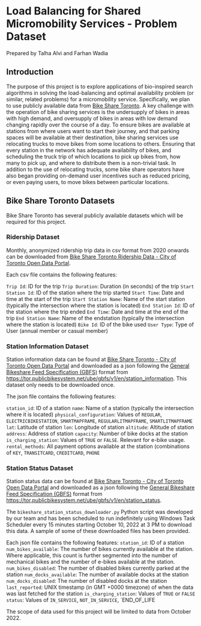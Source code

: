 # Load Balancing for Shared Micromobility Services - Problem Dataset
Prepared by Talha Alvi and Farhan Wadia

## Introduction
The purpose of this project is to explore applications of bio-inspired search algorithms in solving the load-balancing and optimal availability problem (or similar, related problems) for a micromobility service. Specifically, we plan to use publicly available data from [Bike Share Toronto](https://bikesharetoronto.com/). A key challenge with the operation of bike sharing services is the undersupply of bikes in areas with high demand, and oversupply of bikes in areas with low demand changing rapidly over the course of a day. To ensure bikes are available at stations from where users want to start their journey, and that parking spaces will be available at their destination, bike sharing services use relocating trucks to move bikes from some locations to others. Ensuring that every station in the network has adequate availability of bikes, and scheduling the truck trip of which locations to pick up bikes from, how many to pick up, and where to distribute them is a non-trivial task. In addition to the use of relocating trucks, some bike share operators have also began providing on-demand user incentives such as reduced pricing, or even paying users, to move bikes between particular locations.

## Bike Share Toronto Datasets
Bike Share Toronto has several publicly available datasets which will be required for this project.
### Ridership Dataset
Monthly, anonymized ridership trip data in csv format from 2020 onwards can be downloaded from [Bike Share Toronto Ridership Data - City of Toronto Open Data Portal](https://open.toronto.ca/dataset/bike-share-toronto-ridership-data/). 

Each csv file contains the following features:

`Trip Id`: ID for the trip
`Trip Duration`: Duration (in seconds) of the trip
`Start Station Id`: ID of the station where the trip started
`Start Time`: Date and time at the start of the trip
`Start Station Name`: Name of the start station (typically the intersection where the station is located) 
`End Station Id`: ID of the station where the trip ended
`End Time`: Date and time at the end of the trip
`End Station Name`: Name of the endstation (typically the intersection where the station is located) 
`Bike Id`: ID of the bike used
`User Type`: Type of User (annual member or casual member)
### Station Information Dataset
Station information data can be found at [Bike Share Toronto - City of Toronto Open Data Portal](https://open.toronto.ca/dataset/bike-share-toronto/) and downloaded as a json following the [General Bikeshare Feed Specification \(GBFS\)](https://github.com/MobilityData/gbfs) format from https://tor.publicbikesystem.net/ube/gbfs/v1/en/station_information. This dataset only needs to be downloaded once.

The json file contains the following features:

`station_id`: ID of a station
`name`: Name of a station (typically the intersection where it is located)
`physical_configuration`: Values of `REGULAR`, `ELECTRICBIKESTATION`, `SMARTMAPFRAME`, `REGULARLITMAPFRAME`, `SMARTLITMAPFRAME`
`lat`: Latitude of station
`lon`: Longitude of station
`altitude`: Altitude of station
`address`: Address of station
`capacity`: Number of bike docks at the station
`is_charging_station`: Values of `TRUE` or `FALSE`. Relevant for e-bike usage. 
`rental_methods`: All payment options available at the station (combinations of `KEY`, `TRANSITCARD`, `CREDITCARD`, `PHONE`
### Station Status Dataset
Station status data can be found at [Bike Share Toronto - City of Toronto Open Data Portal](https://open.toronto.ca/dataset/bike-share-toronto/) and downloaded as a json following the [General Bikeshare Feed Specification \(GBFS\)](https://github.com/MobilityData/gbfs) format from https://tor.publicbikesystem.net/ube/gbfs/v1/en/station_status. 

The `bikeshare_station_status_downloader.py` Python script was developed by our team and has been scheduled to run indefinitely using Windows Task Scheduler every 15 minutes starting October 10, 2022 at 3 PM to download this data. A sample of some of these downloaded files has been provided.

Each json file contains the following features:
`station_id`: ID of a station
`num_bikes_available`: The number of bikes currently available at the station. Where applicable, this count is further segmented into the number of mechanical bikes and the number of e-bikes available at the station.
`num_bikes_disabled`: The number of disabled bikes currently parked at the station
`num_docks_available`: The number of available docks at the station
`num_docks_disabled`: The number of disabled docks at the station
`last_reported`: UNIX timestamp (in GMT +0000 timezone) of when the data was last fetched for the station
`is_charging_station`: Values of `TRUE` or `FALSE`
`status`: Values of `IN_SERVICE`, `NOT_IN_SERVICE`, `END_OF_LIFE

The scope of data used for this project will be limited to data from October 2022.
